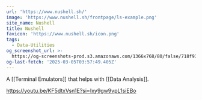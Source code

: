 ```yaml
---
url: 'https://www.nushell.sh/'
image: 'https://www.nushell.sh/frontpage/ls-example.png'
site_name: Nushell
title: Nushell
favicon: 'https://www.nushell.sh/icon.png'
tags:
  - Data-Utilities
og_screenshot_url: >-
  https://og-screenshots-prod.s3.amazonaws.com/1366x768/80/false/718f93b6fd8e59927496e68a7ad87ae25447409b6c98653f111a5c83170a91d1.jpeg
og-last-fetch: '2025-03-05T03:57:49.405Z'
---
```


A [[Terminal Emulators]] that helps with [[Data Analysis]]. 

https://youtu.be/KF5dtxVsn1E?si=Ixy9gw9vpL1siEBo

